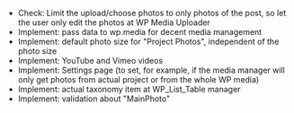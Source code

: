 - Check: Limit the upload/choose photos to only photos of the post, so let the user only edit the photos at WP Media Uploader
- Implement: pass data to wp.media for decent media management
- Implement: default photo size for "Project Photos", independent of the photo size
- Implement: YouTube and Vimeo videos
- Implement: Settings page (to set, for example, if the media manager will only get photos from actual project or from the whole WP media)
- Implement: actual taxonomy item at WP_List_Table manager
- Implement: validation about "MainPhoto"